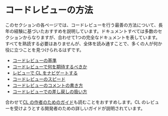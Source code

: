 # コードレビューの方法

このセクションの各ページでは、コードレビューを行う最善の方法について、長年の経験に基づいたおすすめを説明しています。ドキュメントすべては多数のセクションからなりますが、合わせて1つの完全なドキュメントを表しています。すべてを熟読する必要はありませんが、全体を読み通すことで、多くの人が何か役に立つことを見つけられるはずです。

-   [コードレビューの基準](standard.md)
-   [コードレビューで何を期待するべきか](looking-for.md)
-   [レビューで CL をナビゲートする](navigate.md)
-   [コードレビューのスピード](speed.md)
-   [コードレビューのコメントの書き方](comments.md)
-   [コードレビューでの差し戻しの扱い方](pushback.md)

合わせて[CL の作者のためのガイド](../developer/)も読むことをおすすめします。CL のレビューを受けようとする開発者のための詳しいガイドが説明されています。
